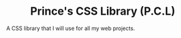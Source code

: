 <h1 align="center">Prince's CSS Library (P.C.L)</h1>
A CSS library that I will use for all my web projects.
